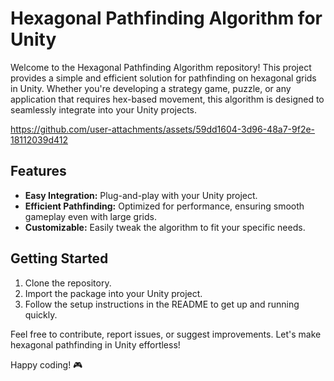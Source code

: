 # Hexagonal Pathfinding Algorithm for Unity

Welcome to the Hexagonal Pathfinding Algorithm repository! 
This project provides a simple and efficient solution for pathfinding on hexagonal grids in Unity. 
Whether you're developing a strategy game, puzzle, or any application that requires hex-based movement, this algorithm is designed to seamlessly integrate into your Unity projects.


https://github.com/user-attachments/assets/59dd1604-3d96-48a7-9f2e-18112039d412


## Features
- **Easy Integration:** Plug-and-play with your Unity project.
- **Efficient Pathfinding:** Optimized for performance, ensuring smooth gameplay even with large grids.
- **Customizable:** Easily tweak the algorithm to fit your specific needs.

## Getting Started
1. Clone the repository.
2. Import the package into your Unity project.
3. Follow the setup instructions in the README to get up and running quickly.

Feel free to contribute, report issues, or suggest improvements. Let's make hexagonal pathfinding in Unity effortless!

Happy coding! 🎮


